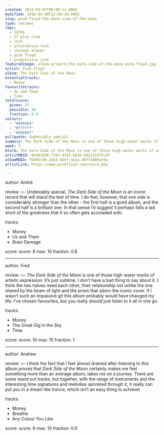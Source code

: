```yaml
---
created: 2015-03-01T00:00:11.000Z
modified: 2018-03-09T22:50:10.000Z
slug: pink-floyd-the-dark-side-of-the-moon
type: reviews
tags:
  - 1970s
  - 27 plus club
  - rock
  - alternative rock
  - concept albums
  - pink floyd
  - progressive rock
featuredimage: album-artwork/the-dark-side-of-the-moon-pink-floyd.jpg
artist: Pink Floyd
album: The Dark Side of the Moon
essentialtracks:
  - Money
favouritetracks:
  - Us and Them
  - Time
totalscore:
  given: 27
  possible: 30
  fraction: 0.9
colours:
  - "#040404"
  - "#ffffff"
  - "#b0bbbf"
pullquote: Undeniably special
summary: The Dark Side of the Moon is one of those high-water marks of artistic expression. It's just sublime. I don't have a bad thing to say about it.
week: 5
blurb: The Dark Side of the Moon is one of those high-water marks of artistic expression. It’s just sublime. I don’t have a bad thing to say about it.
artistMBID: 83d91898-7763-47d7-b03b-b92132375c47
albumMBID: f5093c06-23e3-404f-aeaa-40f72885ee3a
artistLink: https://www.pinkfloyd.com/store.php

---
```


author: André

review: >-
  Undeniably special, *The Dark Side of the Moon* is an iconic record that will stand the test of time. I do feel, however, that one side is considerably stronger than the other - the first half is a good album, and the second half is a brilliant one. In that sense I’d suggest it perhaps falls a tad short of the greatness that it so often gets accoladed with.

tracks:
  - Money
  - ­Us and Them
  - ­Brain Damage

score:
  score: 8
  max: 10
  fraction: 0.8

---
author: Fred

review: >-
  *The Dark Side of the Moon* is one of those high-water marks of artistic expression. It’s just sublime. I don’t have a bad thing to say about it. I think the two halves need each other, their relationship not unlike the one shared by the beam of light and the prism that adorn the iconic cover. If I wasn’t such an impassive git this album probably would have changed my life. I’ve chosen favourites, but you really should just listen to it all in one go.

tracks:
  - Money
  - ­The Great Gig in the Sky
  - ­Time

score:
  score: 10
  max: 10
  fraction: 1

---
author: Andrew

review: >-
  I think the fact that I feel almost drained after listening to this album proves that *Dark Side of the Moon* certainly makes me feel something more than an average album, takes me on a journey. There are some stand out tracks, but together, with the range of instruments and the interesting time signatures and melodies sprinkled through it, it really can put you in a dream like trance, which isn’t an easy thing to achieve!

tracks:
  - Money
  - ­Breathe
  - ­Any Colour You Like

score:
  score: 9
  max: 10
  fraction: 0.9
